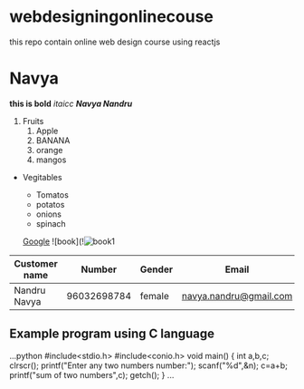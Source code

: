 # webdesigningonlinecouse
this repo contain online web design course using reactjs
# Navya
**this is bold**
*itaicc*
***Navya Nandru***

1. Fruits
    1. Apple
    2. BANANA
    3. orange
    4. mangos
 
 * Vegitables
    * Tomatos
    * potatos
    * onions
    * spinach
    
    [Google](http://www.google.com/)
    ![book](!![book1](https://user-images.githubusercontent.com/85487323/121005220-38bb4a00-c7ad-11eb-9ed9-da51fb39d553.jpg)

Customer name|Number|Gender|Email|
-------------|------|------|------
Nandru Navya|96032698784|female|navya.nandru@gmail.com
Example program using C language
--------------------------------
...python
#include<stdio.h>
#include<conio.h>
void main()
{
int a,b,c;
clrscr();
printf("Enter any two numbers number:");
scanf("%d",&n);
c=a+b;
printf("sum of two numbers",c);
getch();
}
...





  

